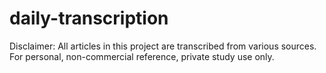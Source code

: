# daily-transcription
Disclaimer: All articles in this project are transcribed from various sources. For personal, non-commercial reference, private study use only.
